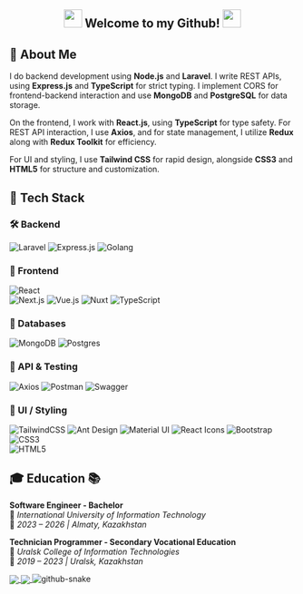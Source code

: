 ## <p align="center"> <img src="https://cdn.discordapp.com/emojis/779807376060448779.gif?v=1" height=32/> Welcome to my Github! <img src="https://cdn.discordapp.com/emojis/779807376060448779.gif?v=1" height=32/> </p>

## 📖 About Me  
I do backend development using **Node.js** and **Laravel**. I write REST APIs, using **Express.js** and **TypeScript** for strict typing. I implement CORS for frontend-backend interaction and use **MongoDB** and **PostgreSQL** for data storage.  

On the frontend, I work with **React.js**, using **TypeScript** for type safety. For REST API interaction, I use **Axios**, and for state management, I utilize **Redux** along with **Redux Toolkit** for efficiency.  

For UI and styling, I use **Tailwind CSS** for rapid design, alongside **CSS3** and **HTML5** for structure and customization.  

## 🚀 Tech Stack

### 🛠 Backend
![Laravel](https://img.shields.io/badge/laravel-%23FF2D20.svg?style=for-the-badge&logo=laravel&logoColor=white) 
![Express.js](https://img.shields.io/badge/express.js-%23404d59.svg?style=for-the-badge&logo=express&logoColor=white)
![Golang](https://img.shields.io/badge/go-%2300ADD8.svg?style=for-the-badge&logo=go&logoColor=white)

### 🎨 Frontend
![React](https://img.shields.io/badge/react-%2320232a.svg?style=for-the-badge&logo=react&logoColor=%2361DAFB)  
![Next.js](https://img.shields.io/badge/Next.js-000000?style=for-the-badge&logo=nextdotjs&logoColor=white)
![Vue.js](https://img.shields.io/badge/Vue.js-35495E?style=for-the-badge&logo=vuedotjs&logoColor=4FC08D)
![Nuxt](https://img.shields.io/badge/nuxt-00DC82?style=for-the-badge&logo=nuxt&logoColor=white)
![TypeScript](https://img.shields.io/badge/typescript-%23007ACC.svg?style=for-the-badge&logo=typescript&logoColor=white)  


### 💾 Databases
![MongoDB](https://img.shields.io/badge/MongoDB-%234ea94b.svg?style=for-the-badge&logo=mongodb&logoColor=white) 
![Postgres](https://img.shields.io/badge/postgres-%23316192.svg?style=for-the-badge&logo=postgresql&logoColor=white)

### 📡 API & Testing
![Axios](https://img.shields.io/badge/axios-%235A29E4.svg?style=for-the-badge&logo=axios&logoColor=white)
![Postman](https://img.shields.io/badge/Postman-%23FF6C37.svg?style=for-the-badge&logo=postman&logoColor=white)
![Swagger](https://img.shields.io/badge/Swagger-%2385EA2D.svg?style=for-the-badge&logo=swagger&logoColor=black)

### 🎨 UI / Styling
![TailwindCSS](https://img.shields.io/badge/tailwindcss-%2338B2AC.svg?style=for-the-badge&logo=tailwind-css&logoColor=white)
![Ant Design](https://img.shields.io/badge/AntDesign-%230170FE.svg?style=for-the-badge&logo=ant-design&logoColor=white)
![Material UI](https://img.shields.io/badge/materialui-%230081CB.svg?style=for-the-badge&logo=mui&logoColor=white)
![React Icons](https://img.shields.io/badge/ReactIcons-%2361DAFB.svg?style=for-the-badge&logo=react&logoColor=white)
![Bootstrap](https://img.shields.io/badge/Bootstrap-%23563D7C.svg?style=for-the-badge&logo=bootstrap&logoColor=white)
![CSS3](https://img.shields.io/badge/css3-%231572B6.svg?style=for-the-badge&logo=css3&logoColor=white)  
![HTML5](https://img.shields.io/badge/html5-%23E34F26.svg?style=for-the-badge&logo=html5&logoColor=white)  
 

## 🎓 Education 📚

**Software Engineer - Bachelor**  
📍 *International University of Information Technology*  
📅 *2023 – 2026 | Almaty, Kazakhstan*

**Technician Programmer - Secondary Vocational Education**  
📍 *Uralsk College of Information Technologies*  
📅 *2019 – 2023 | Uralsk, Kazakhstan*



<a href="https://github.com/anuraghazra/github-readme-stats">
  <img align="center" src="https://github-readme-stats.vercel.app/api?username=Kudzeri&theme=omni" />
</a>

<a href="https://github.com/anuraghazra/github-readme-stats">
  <img align="center" src="https://github-readme-stats.vercel.app/api/top-langs/?username=Kudzeri&langs_count=8&theme=omni" />
</a>

<picture>
  <source media="(prefers-color-scheme: dark)" srcset="https://raw.githubusercontent.com/tobiasmeyhoefer/tobiasmeyhoefer/output/github-snake-dark.svg" />
  <source media="(prefers-color-scheme: light)" srcset="https://raw.githubusercontent.com/tobiasmeyhoefer/tobiasmeyhoefer/output/github-snake.svg" />
  <img alt="github-snake" src="https://raw.githubusercontent.com/tobiasmeyhoefer/tobiasmeyhoefer/output/github-snake.svg" />
</picture>
